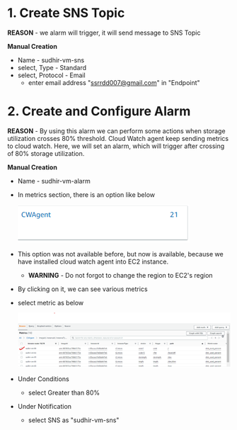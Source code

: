 # 1. Create SNS Topic

**REASON** - we alarm will trigger, it will send message to SNS Topic

**Manual Creation**

* Name - sudhir-vm-sns
* select, Type - Standard
* select, Protocol - Email
  * enter email address "ssrrdd007@gmail.com" in "Endpoint"


# 2. Create and Configure Alarm

**REASON** - By using this alarm we can perform some actions when storage utilization crosses 80% threshold. Cloud Watch agent keep sending metrics to cloud watch. Here, we will set an alarm, which will trigger after crossing of 80% storage utilization.

**Manual Creation**

* Name - sudhir-vm-alarm

* In metrics section, there is an option like below

  ![image-20230329150813313](Screenshots/image-20230329150813313.png)

* This option was not available before, but now is available, because we have installed cloud watch agent into EC2 instance.

  * **WARNING** - Do not forgot to change the region to EC2's region 

* By clicking on it, we can see various metrics

* select metric as below

  ![image-20230329151656550](Screenshots/2.png)

* Under Conditions
  * select Greater than 80%
  
* Under Notification
  * select SNS as "sudhir-vm-sns"
